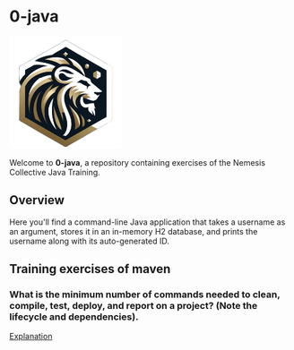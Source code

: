 # 0-java

![0-java-header](assets/SD.png)

Welcome to **0-java**, a repository containing exercises of the Nemesis Collective Java Training.

## Overview

Here you'll find a command-line Java application that takes a username as an argument, stores it in an in-memory H2 database, and prints the username along with its auto-generated ID.

## Training exercises of maven

### What is the minimum number of commands needed to clean, compile, test, deploy, and report on a project? (Note the lifecycle and dependencies).

[Explanation](./exercises/)

